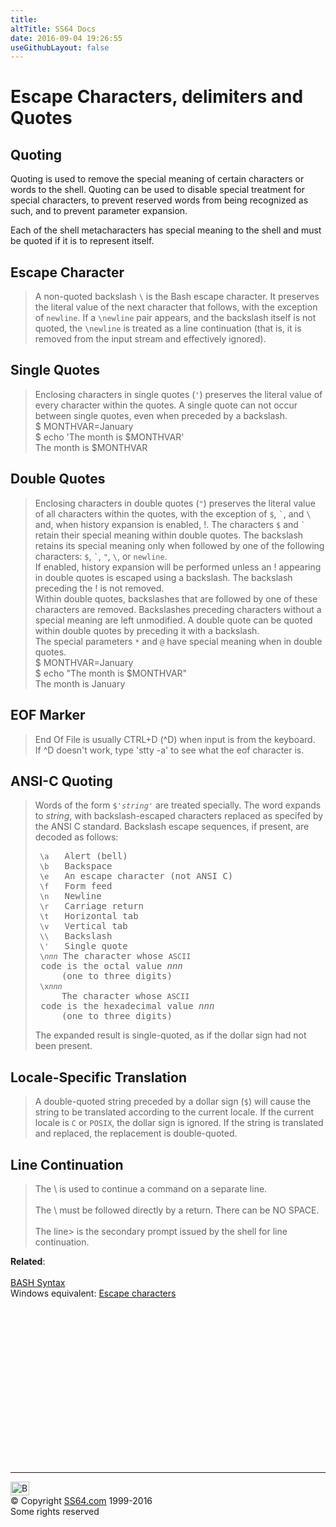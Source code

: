 ```yaml
---
title:
altTitle: SS64 Docs
date: 2016-09-04 19:26:55
useGithubLayout: false
---
```

<!-- #EndLibraryItem --><h1>Escape Characters, delimiters and Quotes</h1>
<h2>Quoting</h2>
<p>Quoting is used to remove the special meaning of certain characters or words to the shell. Quoting can be used to disable special treatment for special characters, 
to prevent reserved words from being recognized as such, and to prevent parameter expansion. </p>
<p>Each of the shell metacharacters has special meaning to the shell and must be quoted if it is to represent itself.</p>
<h2>Escape Character</h2>
<blockquote>
<p>A non-quoted backslash <code>\</code> is the Bash escape character. It preserves the literal value of the next character that follows, with the exception of 
<code>newline</code>. If a <code>\newline</code> pair appears, and the backslash itself is not quoted, the <code>\newline</code> is treated as a line continuation 
(that is, it is removed from the input stream and effectively ignored). </p>
</blockquote>
<h2>Single Quotes</h2>
<blockquote>
<p>Enclosing characters in single quotes (<code>'</code>) preserves the literal value of every character within the quotes. A single quote can not occur between 
single quotes, even when preceded by a backslash. <br>
<span class="code">$ MONTHVAR=January<br>
$ 
echo 'The month is $MONTHVAR'<br>
The month is $MONTHVAR</span></p>
</blockquote>
<h2>Double Quotes</h2>
<blockquote>
<p>Enclosing characters in double quotes (<code>"</code>) preserves the literal value of all characters within the quotes, with the exception of <code>$</code>, 
<code>`</code>, and <code>\</code> and, when history expansion is enabled, <span class="code">!</span>.  The characters <code>$</code> and <code>`</code> retain their special meaning within double quotes. The backslash 
retains its special meaning only when followed by one of the following characters: <code>$</code>, <code>`</code>, <code>"</code>, <code>\</code>, or <code>newline</code>.<br>
If enabled, history expansion will be performed unless an <span class="code">!</span> appearing in double quotes is escaped using a backslash. The backslash preceding the <span class="code">!</span> is not removed. <br>
Within double quotes, backslashes that are followed by one of these characters are removed. Backslashes preceding characters without a special meaning are 
left unmodified. A double quote can be quoted within double quotes by preceding it with a backslash.<br>
The special parameters <code>*</code> and <code>@</code> have special meaning when in double quotes.<br> 
<span class="code">$ MONTHVAR=January </span><br>
<span class="code">$ echo "The month is $MONTHVAR"<br>
The month is January</span><b><br>
</b></p>
</blockquote>
<h2>EOF Marker</h2>
<blockquote>
<p>End Of File is usually CTRL+D (^D) when input is from the keyboard. <br>
If ^D doesn't work, type 'stty -a' to see what the eof character is.</p>
</blockquote>
<h2>ANSI-C Quoting</h2>
<blockquote>
<p>Words of the form <code>$'<var>string</var>'</code> are treated specially. The word expands to <var>string</var>, with backslash-escaped characters replaced as specifed by the ANSI C standard. Backslash escape sequences, if present, are decoded as follows: </p>
<pre><code> \a</code>   Alert (bell) 
<code> \b</code>   Backspace 
<code> \e</code>   An escape character (not ANSI C) 
<code> \f</code>   Form feed 
<code> \n</code>   Newline 
<code> \r</code>   Carriage return 
<code> \t</code>   Horizontal tab 
<code> \v</code>   Vertical tab 
<code> \\</code>   Backslash 
<code> \'</code>   Single quote 
<code> \<var>nnn</var></code> The character whose <code>ASCII</code> code is the octal value <var>nnn</var> 
     (one to three digits) 
<code> \x<var>nnn</var></code> 
     The character whose <code>ASCII</code> code is the hexadecimal value <var>nnn</var> 
     (one to three digits) </pre>
<p>The expanded result is single-quoted, as if the dollar sign had not been present. 
</p>
</blockquote>
<h2>Locale-Specific Translation</h2>
<blockquote>
<p>A double-quoted string preceded by a dollar sign (<code>$</code>) will cause the string to be translated according to the current locale. If the current 
locale is <code>C</code> or <code>POSIX</code>, the dollar sign is ignored. If the string is translated and replaced, the replacement is double-quoted.</p>
</blockquote>
<h2> Line Continuation</h2>
<blockquote>
<p>The \ is used to continue a command on a separate line.<br>
<br>
The \ must be followed directly by a return. There can be NO SPACE.<br>
<br>
The line&gt; is the secondary prompt issued by the shell for line continuation.</p>
</blockquote>
<p> 
<b>Related</b>:<br>
<br>
<a href="syntax.html">BASH Syntax</a><br>
Windows equivalent:
<a href="../nt/syntax-esc.html">Escape characters</a>
</p><!-- #BeginLibraryItem "/Library/foot_bash.lbi" --><p>
<!-- bash300 -->
<ins class="adsbygoogle" style="display:inline-block;width:300px;height:250px" data-ad-client="ca-pub-6140977852749469" data-ad-slot="4615356305"></ins>
<script>
(adsbygoogle = window.adsbygoogle || []).push({});
</script></p>
<hr>
<div id="bl" class="footer"><a href="syntax-quoting.html#"><img src="../images/top.png" width="30" height="22" alt="Back to the Top"></a></div>
<div id="br" class="footer, tagline">© Copyright <a href="../index.html">SS64.com</a> 1999-2016<br>
Some rights reserved</div><!-- #EndLibraryItem -->
